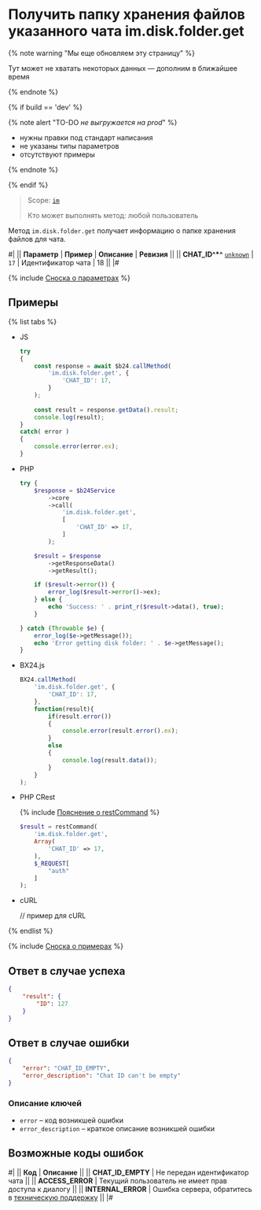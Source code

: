 # Получить папку хранения файлов указанного чата im.disk.folder.get

{% note warning "Мы еще обновляем эту страницу" %}

Тут может не хватать некоторых данных — дополним в ближайшее время

{% endnote %}

{% if build == 'dev' %}

{% note alert "TO-DO _не выгружается на prod_" %}

- нужны правки под стандарт написания
- не указаны типы параметров
- отсутствуют примеры

{% endnote %}

{% endif %}

> Scope: [`im`](../../scopes/permissions.md)
>
> Кто может выполнять метод: любой пользователь

Метод `im.disk.folder.get` получает информацию о папке хранения файлов для чата.

#|
|| **Параметр** | **Пример** | **Описание** | **Ревизия** ||
|| **CHAT_ID^*^**
[`unknown`](../../data-types.md) | `17` | Идентификатор чата | 18 ||
|#

{% include [Сноска о параметрах](../../../_includes/required.md) %}

## Примеры

{% list tabs %}

- JS


    ```js
    try
    {
    	const response = await $b24.callMethod(
    		'im.disk.folder.get', {
    			'CHAT_ID': 17,
    		}
    	);
    	
    	const result = response.getData().result;
    	console.log(result);
    }
    catch( error )
    {
    	console.error(error.ex);
    }
    ```

- PHP


    ```php
    try {
        $response = $b24Service
            ->core
            ->call(
                'im.disk.folder.get',
                [
                    'CHAT_ID' => 17,
                ]
            );
    
        $result = $response
            ->getResponseData()
            ->getResult();
    
        if ($result->error()) {
            error_log($result->error()->ex);
        } else {
            echo 'Success: ' . print_r($result->data(), true);
        }
    
    } catch (Throwable $e) {
        error_log($e->getMessage());
        echo 'Error getting disk folder: ' . $e->getMessage();
    }
    ```

- BX24.js

    ```js
    BX24.callMethod(
        'im.disk.folder.get', {
            'CHAT_ID': 17,
        },
        function(result){
            if(result.error())
            {
                console.error(result.error().ex);
            }
            else
            {
                console.log(result.data());
            }
        }
    );
    ```

- PHP CRest

    {% include [Пояснение о restCommand](../_includes/rest-command.md) %}

    ```php
    $result = restCommand(
        'im.disk.folder.get',
        Array(
            'CHAT_ID' => 17,
        ),
        $_REQUEST[
            "auth"
        ]
    );
    ```

- cURL

    // пример для cURL

{% endlist %}

{% include [Сноска о примерах](../../../_includes/examples.md) %}

## Ответ в случае успеха

```json
{
    "result": {
        "ID": 127
    }
}
```

## Ответ в случае ошибки

```json
{
    "error": "CHAT_ID_EMPTY",
    "error_description": "Chat ID can't be empty"
}
```

### Описание ключей

- `error` – код возникшей ошибки
- `error_description` – краткое описание возникшей ошибки

## Возможные коды ошибок

#|
|| **Код** | **Описание** ||
|| **CHAT_ID_EMPTY** | Не передан идентификатор чата ||
|| **ACCESS_ERROR** | Текущий пользователь не имеет прав доступа к диалогу ||
|| **INTERNAL_ERROR** | Ошибка сервера, обратитесь в [техническую поддержку](../../../bitrix-support.md) ||
|#
